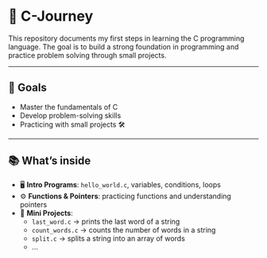 # 🚀 C-Journey
This repository documents my first steps in learning the C programming language. The goal is to build a strong foundation in programming and practice problem solving through small projects.

---

## 🎯 Goals

- Master the fundamentals of C
- Develop problem-solving skills
- Practicing with small projects 🛠️

---

## 📚 What’s inside  

- 🖥️ **Intro Programs**: `hello_world.c`, variables, conditions, loops  
- ⚙️ **Functions & Pointers**: practicing functions and understanding pointers  
- 🧩 **Mini Projects**:  
  - `last_word.c` → prints the last word of a string  
  - `count_words.c` → counts the number of words in a string  
  - `split.c` → splits a string into an array of words
  - ...
